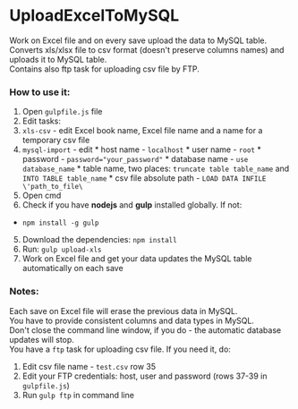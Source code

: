 # UploadExcelToMySQL
Work on Excel file and on every save upload the data to MySQL table.  
Converts xls/xlsx file to csv format (doesn't preserve columns names) and uploads it to MySQL table.  
Contains also ftp task for uploading csv file by FTP.

### How to use it:

1. Open `gulpfile.js` file
2. Edit tasks:
  1. `xls-csv` - edit Excel book name, Excel file name and a name for a temporary csv file
  2. `mysql-import` - edit
    * host name - `localhost`
    * user name - `root`
    * password - `password="your_password"`
    * database name - `use database_name`
    * table name, two places: `truncate table table_name` and `INTO TABLE table_name`
    * csv file absolute path - `LOAD DATA INFILE \'path_to_file\`
3. Open cmd
4. Check if you have **nodejs** and **gulp** installed globally. If not:
  * `npm install -g gulp`
5. Download the dependencies: `npm install`
6. Run: `gulp upload-xls`
7. Work on Excel file and get your data updates the MySQL table automatically on each save

### Notes:
Each save on Excel file will erase the previous data in MySQL.  
You have to provide consistent columns and data types in MySQL.  
Don't close the command line window, if you do - the automatic database updates will stop.  
You have a `ftp` task for uploading csv file. If you need it, do:

1. Edit csv file name - `test.csv` row 35
2. Edit your FTP credentials: host, user and password (rows 37-39 in `gulpfile.js`)
3. Run `gulp ftp` in command line